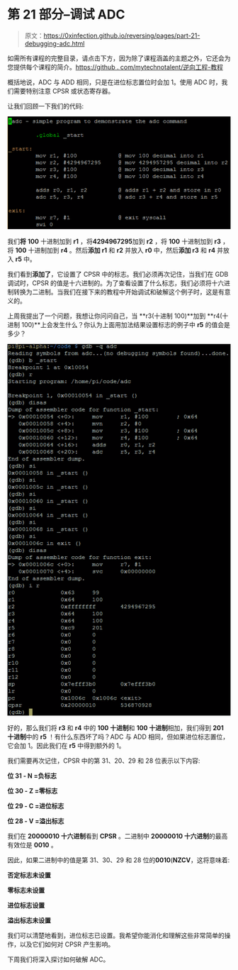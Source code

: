 # 第 21 部分–调试 ADC

> 原文：<https://0xinfection.github.io/reversing/pages/part-21-debugging-adc.html>

如需所有课程的完整目录，请点击下方，因为除了课程涵盖的主题之外，它还会为您提供每个课程的简介。[https://github . com/mytechnotalent/逆向工程-教程](https://github.com/mytechnotalent/Reverse-Engineering-Tutorial)

概括地说，ADC 与 ADD 相同，只是在进位标志置位时会加 1。使用 ADC 时，我们需要特别注意 CPSR 或状态寄存器。

让我们回顾一下我们的代码:

![](img/b647aeacfcbeae1ecdc9ed0dded9d908.png)

我们**将** **100** 十进制加到 **r1** ，将**4294967295**加到 **r2** ，将 **100** 十进制加到 **r3** ，将 **100** 十进制加到 **r4** 。然后**添加 r1** 和 **r2** 并放入 **r0** 中，然后**添加 r3** 和 **r4** 并放入 **r5** 中。

我们看到**添加了**，它设置了 CPSR 中的标志。我们必须再次记住，当我们在 GDB 调试时，CPSR 的值是十六进制的。为了查看设置了什么标志，我们必须将十六进制转换为二进制。当我们在接下来的教程中开始调试和破解这个例子时，这是有意义的。

上周我提出了一个问题，我想让你问问自己，当 **r3(十进制 100)**加到 **r4(十进制 100)**上会发生什么？你认为上面用加法结果设置标志的例子中 **r5** 的值会是多少？

![](img/fd2f8c8d0a20ad5e2c3062bc1af7cc83.png)

好的，那么我们将 **r3** 和 **r4** 中的 **100 十进制**和 **100 十进制**相加，我们得到 **201** **十进制**中的 **r5** ！有什么东西坏了吗？ADC 与 ADD 相同，但如果进位标志置位，它会加 1。因此我们在 **r5** 中得到额外的 1。

我们需要再次记住，CPSR 中的第 31、20、29 和 28 位表示以下内容:

**位 31 - N =负标志**

**位 30 - Z =零标志**

**位 29 - C =进位标志**

**位 28 - V =溢出标志**

我们在 **20000010 十六进制**看到 **CPSR** 。二进制中 **20000010 十六进制**的最高有效位是 **0010** 。

因此，如果二进制中的值是第 31、30、29 和 28 位的**0010**(**NZCV**，这将意味着:

**否定标志未设置**

**零标志未设置**

**进位标志设置**

**溢出标志未设置**

我们可以清楚地看到，进位标志已设置。我希望你能消化和理解这些非常简单的操作，以及它们如何对 CPSR 产生影响。

下周我们将深入探讨如何破解 ADC。